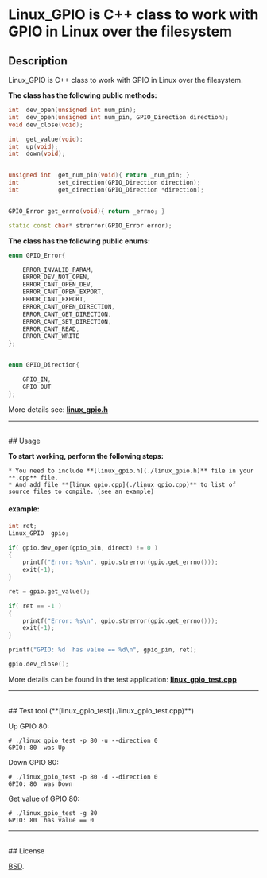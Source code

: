 # Linux_GPIO is C++ class to work with GPIO in Linux over the filesystem


## Description

Linux_GPIO is C++ class to work with GPIO in Linux over the filesystem.


**The class has the following public methods:**
```C++
int  dev_open(unsigned int num_pin);
int  dev_open(unsigned int num_pin, GPIO_Direction direction);
void dev_close(void);

int  get_value(void);
int  up(void);
int  down(void);


unsigned int  get_num_pin(void){ return _num_pin; }
int           set_direction(GPIO_Direction direction);
int           get_direction(GPIO_Direction *direction);


GPIO_Error get_errno(void){ return _errno; }

static const char* strerror(GPIO_Error error);
```



**The class has the following public enums:**
```C++
enum GPIO_Error{

    ERROR_INVALID_PARAM,
    ERROR_DEV_NOT_OPEN,
    ERROR_CANT_OPEN_DEV,
    ERROR_CANT_OPEN_EXPORT,
    ERROR_CANT_EXPORT,
    ERROR_CANT_OPEN_DIRECTION,
    ERROR_CANT_GET_DIRECTION,
    ERROR_CANT_SET_DIRECTION,
    ERROR_CANT_READ,
    ERROR_CANT_WRITE
};


enum GPIO_Direction{

    GPIO_IN,
    GPIO_OUT
};
```

More details see: **[linux_gpio.h](./linux_gpio.h)**

***
<br/>
## Usage

**To start working, perform the following steps:**

    * You need to include **[linux_gpio.h](./linux_gpio.h)** file in your **.cpp** file.
    * And add file **[linux_gpio.cpp](./linux_gpio.cpp)** to list of source files to compile. (see an example)

#### example:
```C++
int ret;
Linux_GPIO  gpio;

if( gpio.dev_open(gpio_pin, direct) != 0 )
{
    printf("Error: %s\n", gpio.strerror(gpio.get_errno()));
    exit(-1);
}

ret = gpio.get_value();

if( ret == -1 )
{
    printf("Error: %s\n", gpio.strerror(gpio.get_errno()));
    exit(-1);
}

printf("GPIO: %d  has value == %d\n", gpio_pin, ret);

gpio.dev_close();
```
More details can be found in the test application: **[linux_gpio_test.cpp](./linux_gpio_test.cpp)**


***
<br/>
## Test tool (**[linux_gpio_test](./linux_gpio_test.cpp)**)

Up GPIO 80:
```console
# ./linux_gpio_test -p 80 -u --direction 0
GPIO: 80  was Up
```

Down GPIO 80:
```console
# ./linux_gpio_test -p 80 -d --direction 0
GPIO: 80  was Down
```

Get value of GPIO 80:
```console
# ./linux_gpio_test -g 80
GPIO: 80  has value == 0
```

***
<br/>
## License

[BSD](./LICENSE).
